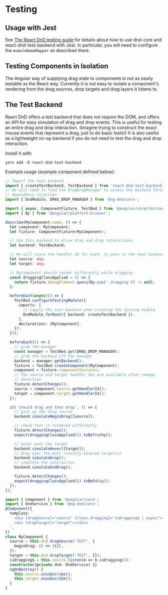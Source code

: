 # Testing

## Usage with Jest

See [The React DnD testing
guide](https://react-dnd.github.io/react-dnd/docs/testing) for details about
how to use dnd-core and react-dnd-test-backend with Jest. In particular, you
will need to configure the `moduleNameMapper` as described there.

## Testing Components in Isolation

The Angular way of supplying drag state to components is not as easily testable
as the React way. Currently it is not easy to isolate a component's rendering
from the drag sources, drop targets and drag layers it listens to.

## The Test Backend

React DnD offers a test backend that does not require the DOM, and offers an
API for easy simulation of drag and drop events. This is useful for testing an
entire drag and drop interaction. (Imagine trying to construct the exact mouse
events that represent a drag, just to do basic tests!) It is also useful as a
lightweight no-op backend if you do not need to test the drag and drop
interaction.

Install it with:

```
yarn add -D react-dnd-test-backend
```

Example usage (example component defined below):

```typescript
// Import the test backend
import { createTestBackend, TestBackend } from 'react-dnd-test-backend';
// We will need to find the DragDropManager to access the backend through
// dependency injection
import { DndModule, DRAG_DROP_MANAGER } from '@ng-dnd/core';

import { async, ComponentFixture, TestBed } from '@angular/core/testing';
import { By } from '@angular/platform-browser';

describe(MyComponent.name, () => {
  let component: MyComponent;
  let fixture: ComponentFixture<MyComponent>;

  // Use this backend to drive drag and drop interactions
  let backend: TestBackend;

  // We will store the handler ID for each, to pass to the test backend.
  let source: any;
  let target: any;

  // MyComponent should render differently while dragging
  const draggingClassApplied = () => {
    return fixture.debugElement.query(By.css('.dragging')) != null;
  };

  beforeEach(async(() => {
    TestBed.configureTestingModule({
      imports: [
        // supply the test backend when creating the testing module
        DndModule.forRoot({ backend: createTestBackend }),
      ],
      declarations: [MyComponent],
    });
  }));

  beforeEach(() => {
    // grab the manager
    const manager = TestBed.get(DRAG_DROP_MANAGER);
    // grab the backend off the manager
    backend = manager.getBackend();
    fixture = TestBed.createComponent(MyComponent);
    component = fixture.componentInstance;
    // the source and target handler IDs are available after change
    // detection
    fixture.detectChanges();
    source = component.source.getHandlerId();
    target = component.target.getHandlerId();
  });

  it('should drag and then drop', () => {
    // pick up the drag source
    backend.simulateBeginDrag([source]);

    // check that it rendered differently
    fixture.detectChanges();
    expect(draggingClassApplied()).toBeTruthy();

    // hover over the target
    backend.simulateHover([target]);
    // drop over the most recently hovered target(s)
    backend.simulateDrop();
    // complete the interaction
    backend.simulateEndDrag();

    fixture.detectChanges();
    expect(draggingClassApplied()).toBeFalsy();
  });
});
```

```typescript
import { Component } from '@angular/core';
import { DndService } from '@ng-dnd/core';
@Component({
  template: `
    <div [dragSource]="source" [class.dragging]="isDragging$ | async"></div>
    <div [dropTarget]="target"></div>
  `,
})
class MyComponent {
  source = this.dnd.dragSource('TEST', {
    beginDrag: () => ({}),
  });
  target = this.dnd.dropTarget('TEST', {});
  isDragging$ = this.source.listen(m => m.isDragging());
  constructor(private dnd: DndService) {}
  ngOnDestroy() {
    this.source.unsubscribe();
    this.target.unsubscribe();
  }
}
```
